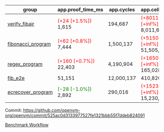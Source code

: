 | group | app.proof_time_ms | app.cycles | app.cells_used | leaf.proof_time_ms | leaf.cycles | leaf.cells_used |
| -- | -- | -- | -- | -- | -- | -- |
| [verify_fibair](https://github.com/openvm-org/openvm/blob/benchmark-results/benchmarks-pr/1164/verify_fibair-525ac0d3133977527fe1321bbb55f7ddeb824091.md) |<span style='color: red'>(+24 [+1.5%])</span> 1,615 |  194,687 | <span style='color: red'>(+8011682 [+inf%])</span> 8,011,682 |- | - | - |
| [fibonacci_program](https://github.com/openvm-org/openvm/blob/benchmark-results/benchmarks-pr/1164/fibonacci-525ac0d3133977527fe1321bbb55f7ddeb824091.md) |<span style='color: red'>(+62 [+0.8%])</span> 7,444 |  1,500,137 | <span style='color: red'>(+51505102 [+inf%])</span> 51,505,102 |<span style='color: green'>(-152 [-0.8%])</span> 18,093 |  3,169,605 | <span style='color: red'>(+128827576 [+inf%])</span> 128,827,576 |
| [regex_program](https://github.com/openvm-org/openvm/blob/benchmark-results/benchmarks-pr/1164/regex-525ac0d3133977527fe1321bbb55f7ddeb824091.md) |<span style='color: red'>(+160 [+0.7%])</span> 22,403 |  4,190,904 | <span style='color: red'>(+165028173 [+inf%])</span> 165,028,173 |<span style='color: green'>(-529 [-1.5%])</span> 35,721 |  6,524,318 | <span style='color: red'>(+291303225 [+inf%])</span> 291,303,225 |
| [fib_e2e](https://github.com/openvm-org/openvm/blob/benchmark-results/benchmarks-pr/1164/fib_e2e-525ac0d3133977527fe1321bbb55f7ddeb824091.md) | 51,151 |  12,000,137 |  410,820,430 | 106,720 |  19,058,802 |  770,560,801 |
| [ecrecover_program](https://github.com/openvm-org/openvm/blob/benchmark-results/benchmarks-pr/1164/ecrecover-525ac0d3133977527fe1321bbb55f7ddeb824091.md) |<span style='color: green'>(-28 [-1.0%])</span> 2,892 |  290,016 | <span style='color: red'>(+15230037 [+inf%])</span> 15,230,037 |<span style='color: green'>(-218 [-0.4%])</span> 48,247 |  9,776,679 | <span style='color: red'>(+445615248 [+inf%])</span> 445,615,248 |


Commit: https://github.com/openvm-org/openvm/commit/525ac0d3133977527fe1321bbb55f7ddeb824091

[Benchmark Workflow](https://github.com/openvm-org/openvm/actions/runs/12593267290)
